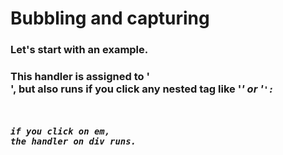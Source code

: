 # Bubbling and capturing
### Let's start with an example.
### This handler is assigned to '<div>', but also runs if you click any nested tag like '<em>' or '<code>':

### if you click on em, the handler on div runs.
